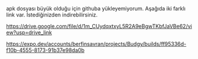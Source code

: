 apk dosyası büyük olduğu için githuba yükleyemiyorum. Aşağıda iki farklı link var. İstediğinizden indirebilirsiniz.

https://drive.google.com/file/d/1m_CUydqxtxyL5R2A9eBgwTKbfJaVBe62/view?usp=drive_link

https://expo.dev/accounts/berfinsavran/projects/Budgy/builds/ff95336d-f10b-4555-8173-91b37e98da0b
